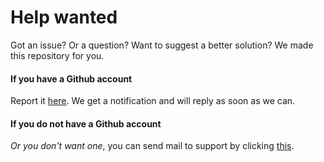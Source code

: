 # Help wanted
Got an issue? Or a question? Want to suggest a better solution? We made this repository for you.

#### If you have a Github account

Report it [here](https://Github.com/BudjetGenix/help-wanted/issues/new). We get a notification and will reply as soon as we can.

#### If you do not have a Github account

*Or you don't want one*, you can send mail to support by clicking [this](mailto:support@midka.dev).
